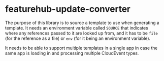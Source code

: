 # featurehub-update-converter

The purpose of this library is to source a template to use when generating a template. It needs an environment variable called `SOURCE` that indicates where any references passed to it are looked up from, and it has to be `file` (for the reference as a file) or `env` (for it being an environment variable).

It needs to be able to support multiple templates in a single app in case the same app is loading in
and processing multiple CloudEvent types.

